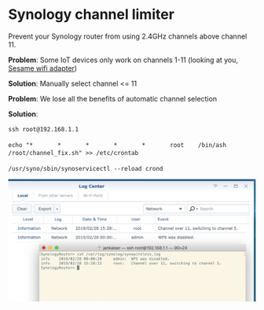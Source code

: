 # Synology channel limiter
Prevent your Synology router from using 2.4GHz channels above channel 11.

**Problem**: Some IoT devices only work on channels 1-11 (looking at you, [Sesame wifi adapter](https://candyhouse.co/blogs/sesame/how-to-setup-your-wi-fi-access-point))

**Solution**: Manually select channel <= 11

**Problem**: We lose all the benefits of automatic channel selection

**Solution**:
```
ssh root@192.168.1.1

echo "*       *       *       *       *       root    /bin/ash /root/channel_fix.sh" >> /etc/crontab

/usr/syno/sbin/synoservicectl --reload crond
```


![Wireless log](https://github.com/jankais3r/Synology-channel-limiter/raw/master/log.png)
